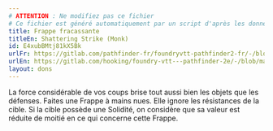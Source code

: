 ```yaml
---
# ATTENTION : Ne modifiez pas ce fichier
# Ce fichier est généré automatiquement par un script d'après les données du module Foundry VTT officiel et de sa traduction
title: Frappe fracassante
titleEn: Shattering Strike (Monk)
id: E4xubBMtj81kX5Bk
urlFr: https://gitlab.com/pathfinder-fr/foundryvtt-pathfinder2-fr/-/blob/master/data/feats/E4xubBMtj81kX5Bk.htm
urlEn: https://gitlab.com/hooking/foundry-vtt---pathfinder-2e/-/blob/master/packs/data/feats.db/shattering-strike-monk.json
layout: dons
---
```

La force considérable de vos coups brise tout aussi bien les objets que les défenses. Faites une Frappe à mains nues. Elle ignore les résistances de la cible. Si la cible possède une Solidité, on considère que sa valeur est réduite de moitié en ce qui concerne cette Frappe.
